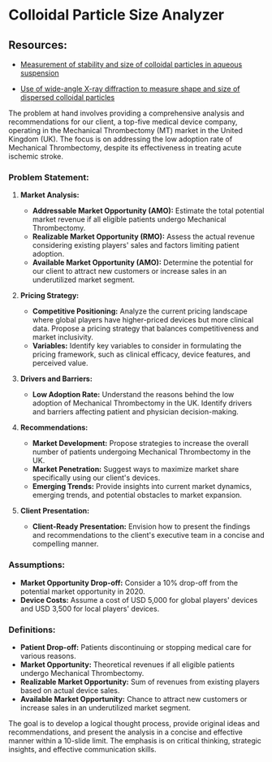 # Colloidal Particle Size Analyzer

## Resources:

- [Measurement of stability and size of colloidal
particles in aqueous suspension
](https://uu.diva-portal.org/smash/get/diva2:1356884/FULLTEXT01.pdf)

- [Use of wide-angle X-ray diffraction to measure shape and size of dispersed colloidal particles
](https://www.sciencedirect.com/science/article/pii/S0021979709007541)

The problem at hand involves providing a comprehensive analysis and recommendations for our client, a top-five medical device company, operating in the Mechanical Thrombectomy (MT) market in the United Kingdom (UK). The focus is on addressing the low adoption rate of Mechanical Thrombectomy, despite its effectiveness in treating acute ischemic stroke.

### Problem Statement:

1. **Market Analysis:**
   - **Addressable Market Opportunity (AMO):** Estimate the total potential market revenue if all eligible patients undergo Mechanical Thrombectomy.
   - **Realizable Market Opportunity (RMO):** Assess the actual revenue considering existing players' sales and factors limiting patient adoption.
   - **Available Market Opportunity (AMO):** Determine the potential for our client to attract new customers or increase sales in an underutilized market segment.

2. **Pricing Strategy:**
   - **Competitive Positioning:** Analyze the current pricing landscape where global players have higher-priced devices but more clinical data. Propose a pricing strategy that balances competitiveness and market inclusivity.
   - **Variables:** Identify key variables to consider in formulating the pricing framework, such as clinical efficacy, device features, and perceived value.

3. **Drivers and Barriers:**
   - **Low Adoption Rate:** Understand the reasons behind the low adoption of Mechanical Thrombectomy in the UK. Identify drivers and barriers affecting patient and physician decision-making.

4. **Recommendations:**
   - **Market Development:** Propose strategies to increase the overall number of patients undergoing Mechanical Thrombectomy in the UK.
   - **Market Penetration:** Suggest ways to maximize market share specifically using our client's devices.
   - **Emerging Trends:** Provide insights into current market dynamics, emerging trends, and potential obstacles to market expansion.

5. **Client Presentation:**
   - **Client-Ready Presentation:** Envision how to present the findings and recommendations to the client's executive team in a concise and compelling manner.

### Assumptions:

- **Market Opportunity Drop-off:** Consider a 10% drop-off from the potential market opportunity in 2020.
- **Device Costs:** Assume a cost of USD 5,000 for global players' devices and USD 3,500 for local players' devices.

### Definitions:

- **Patient Drop-off:** Patients discontinuing or stopping medical care for various reasons.
- **Market Opportunity:** Theoretical revenues if all eligible patients undergo Mechanical Thrombectomy.
- **Realizable Market Opportunity:** Sum of revenues from existing players based on actual device sales.
- **Available Market Opportunity:** Chance to attract new customers or increase sales in an underutilized market segment.

The goal is to develop a logical thought process, provide original ideas and recommendations, and present the analysis in a concise and effective manner within a 10-slide limit. The emphasis is on critical thinking, strategic insights, and effective communication skills.
